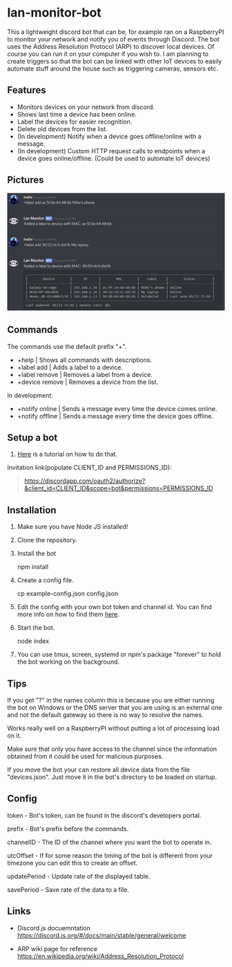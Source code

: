 # lan-monitor-bot

This a lightweight discord bot that can be, for example ran on a RaspberryPI to monitor your network and notify you of events through Discord. The bot uses the Address Resolution Protocol (ARP) to discover local devices. Of course you can run it on your computer if you wish to. I am planning to create triggers so that the bot can be linked with other IoT devices to easily automate stuff around the house such as triggering cameras, sensors etc. 

## Features
* Monitors devices on your network from discord.
* Shows last time a device has been online.
* Label the devices for easier recognition. 
* Delete old devices from the list. 
* (In development) Notify when a device goes offline/online with a message. 
* (In development) Custom HTTP request calls to endpoints when a device goes online/offline. (Could be used to automate IoT devices)

## Pictures
![Picture](https://github.com/Ivstiv/lan-monitor-bot/blob/master/pic.png)

## Commands
The commands use the default prefix "+". 

* +help | Shows all commands with descriptions.
* +label add <mac address> <label> | Adds a label to a device.
* +label remove <mac address> | Removes a label from a device.
* +device remove <mac address> | Removes a device 
from the list.

In development: 

* +notify online <mac address> | Sends a message every time the device comes online.
* +notify offline <mac address> | Sends a message every time the device goes offline.

## Setup a bot
1. [Here](https://www.digitaltrends.com/gaming/how-to-make-a-discord-bot/) is a tutorial on how to do that.

Invitation link(populate CLIENT_ID and PERMISSIONS_ID):
>https://discordapp.com/oauth2/authorize?&client_id=CLIENT_ID&scope=bot&permissions=PERMISSIONS_ID

## Installation
1. Make sure you have Node JS installed!

2. Clone the repository. 

3. Install the bot

	npm install
4. Create a config file.

    cp example-config.json config.json 
5. Edit the config with your own bot token and channel id. You can find more info on how to find them [here](https://github.com/Chikachi/DiscordIntegration/wiki/How-to-get-a-token-and-channel-ID-for-Discord).

6. Start the bot. 

    node index
7. You can use tmux, screen, systemd or npm's package "forever" to hold the bot working on the background.

## Tips

If you get "?" in the names column this is because you are either running the bot on Windows or the DNS server that you are using is an external one and not the default gateway so there is no way to resolve the names. 

Works really well on a RaspberryPI without putting a lot of processing load on it. 

Make sure that only you have access to the channel since the information obtained from it could be used for malicious purposes.

If you move the bot your can restore all device data from the file "devices.json". Just move it in the bot's directory to be loaded on startup. 

## Config
token - Bot's token, can be found in the discord's developers portal.

prefix - Bot's prefix before the commands.

channelID - The ID of the channel where you want the bot to operate in. 

utcOffset - If for some reason the timing of the bot is different from your timezone you can edit this to create an offset.

updatePeriod - Update rate of the displayed table. 

savePeriod - Save rate of the data to a file. 

## Links
* Discord.js docuemntation <https://discord.js.org/#/docs/main/stable/general/welcome>

* ARP wiki page for reference
<https://en.wikipedia.org/wiki/Address_Resolution_Protocol>